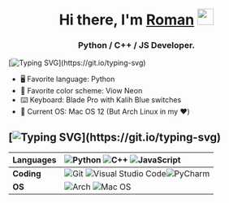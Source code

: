 <h1 align="center">Hi there, I'm <a href="linkedin.com/in/roman-cherkasov-a60a7a234" target="_blank">Roman</a> 
<img src="https://github.com/blackcater/blackcater/raw/main/images/Hi.gif" height="32"/></h1>
<h3 align="center">Python / C++ / JS Developer.</h3>

[![Typing SVG](https://readme-typing-svg.herokuapp.com?size=30&lines=😉+About+Me:)](https://git.io/typing-svg)

- 🖥 Favorite language: Python
- 🎨 Favorite color scheme: Viow Neon
- ⌨️ Keyboard: Blade Pro with Kalih Blue switches
- 🐧 Current OS: Mac OS 12 (But Arch Linux in my ❤️)

[![Typing SVG](https://readme-typing-svg.herokuapp.com?size=30&lines=🔨+Technologies:)](https://git.io/typing-svg)
---
Languages | ![Python](https://img.shields.io/badge/python-%233776AB.svg?style=for-the-badge&logo=python&logoColor=white) ![C++](https://img.shields.io/badge/c++-%2300599C.svg?style=for-the-badge&logo=c%2B%2B&logoColor=white) ![JavaScript](https://img.shields.io/badge/javascript-%23323330.svg?style=for-the-badge&logo=javascript&logoColor=%23F7DF1E)
:--- | :---
**Coding** | ![Git](https://img.shields.io/badge/git-%23F05033.svg?style=for-the-badge&logo=git&logoColor=white) ![Visual Studio Code](https://img.shields.io/badge/Visual%20Studio%20Code-0078d7.svg?style=for-the-badge&logo=visual-studio-code&logoColor=white)![PyCharm](https://img.shields.io/badge/pycharm-143?style=for-the-badge&logo=pycharm&logoColor=black&color=black&labelColor=green) 
**OS** | ![Arch](https://img.shields.io/badge/Arch%20Linux-1793D1?logo=arch-linux&logoColor=fff&style=for-the-badge) ![Mac OS](https://img.shields.io/badge/mac%20os-000000?style=for-the-badge&logo=macos&logoColor=F0F0F0)
